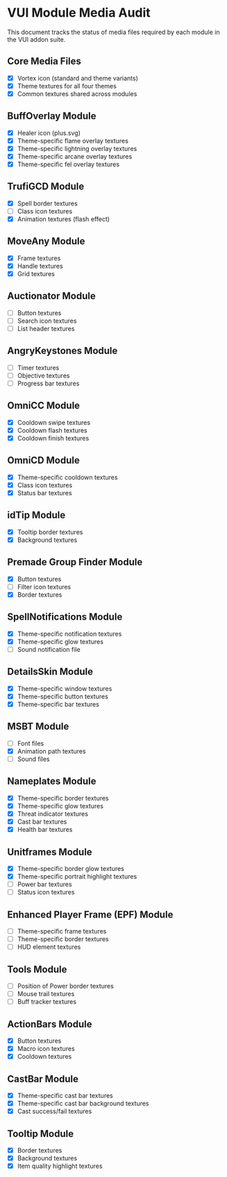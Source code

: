 # VUI Module Media Audit

This document tracks the status of media files required by each module in the VUI addon suite.

## Core Media Files
- [x] Vortex icon (standard and theme variants)
- [x] Theme textures for all four themes
- [x] Common textures shared across modules

## BuffOverlay Module
- [x] Healer icon (plus.svg)
- [x] Theme-specific flame overlay textures
- [x] Theme-specific lightning overlay textures
- [x] Theme-specific arcane overlay textures
- [x] Theme-specific fel overlay textures

## TrufiGCD Module
- [x] Spell border textures
- [ ] Class icon textures
- [x] Animation textures (flash effect)

## MoveAny Module
- [x] Frame textures
- [x] Handle textures
- [x] Grid textures

## Auctionator Module
- [ ] Button textures
- [ ] Search icon textures
- [ ] List header textures

## AngryKeystones Module
- [ ] Timer textures
- [ ] Objective textures
- [ ] Progress bar textures

## OmniCC Module
- [x] Cooldown swipe textures
- [x] Cooldown flash textures
- [x] Cooldown finish textures

## OmniCD Module
- [x] Theme-specific cooldown textures
- [x] Class icon textures
- [x] Status bar textures

## idTip Module
- [x] Tooltip border textures
- [x] Background textures

## Premade Group Finder Module
- [x] Button textures
- [ ] Filter icon textures
- [x] Border textures

## SpellNotifications Module
- [x] Theme-specific notification textures
- [x] Theme-specific glow textures
- [ ] Sound notification file

## DetailsSkin Module
- [x] Theme-specific window textures
- [x] Theme-specific button textures
- [x] Theme-specific bar textures

## MSBT Module
- [ ] Font files
- [x] Animation path textures
- [ ] Sound files

## Nameplates Module
- [x] Theme-specific border textures
- [x] Theme-specific glow textures
- [x] Threat indicator textures
- [x] Cast bar textures
- [x] Health bar textures

## Unitframes Module
- [x] Theme-specific border glow textures
- [x] Theme-specific portrait highlight textures
- [ ] Power bar textures
- [ ] Status icon textures

## Enhanced Player Frame (EPF) Module
- [ ] Theme-specific frame textures
- [ ] Theme-specific border textures
- [ ] HUD element textures

## Tools Module
- [ ] Position of Power border textures
- [ ] Mouse trail textures
- [ ] Buff tracker textures

## ActionBars Module
- [x] Button textures
- [x] Macro icon textures
- [x] Cooldown textures

## CastBar Module
- [x] Theme-specific cast bar textures
- [x] Theme-specific cast bar background textures
- [x] Cast success/fail textures

## Tooltip Module
- [x] Border textures
- [x] Background textures
- [x] Item quality highlight textures